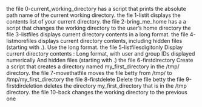 the file 0-current_working_directory has a script that prints the absolute path name of the current working directory.
the fie 1-listit displays the contents list of your current directory.
the file 2-bring_me_home has a a script that changes the working directory to the user’s home directory
the file 3-listfiles displays current directory contents in a long format.
the file 4-listmorefiles displays current directory contents, including hidden files (starting with .). Use the long format.
the file 5-listfilesdigitonly Display current directory contents : Long format, with user and group IDs displayed numerically And hidden files (starting with .) 
the file 6-firstdirectory Create a script that creates a directory named my_first_directory in the /tmp/ directory.
the file 7-movethatfile moves the file betty from /tmp/ to /tmp/my_first_directory
the file 8-firstdelete Delete the file betty
the file 9-firstdirdeletion deletes the directory my_first_directory that is in the /tmp directory.
the file 10-back changes the working directory to the previous one
